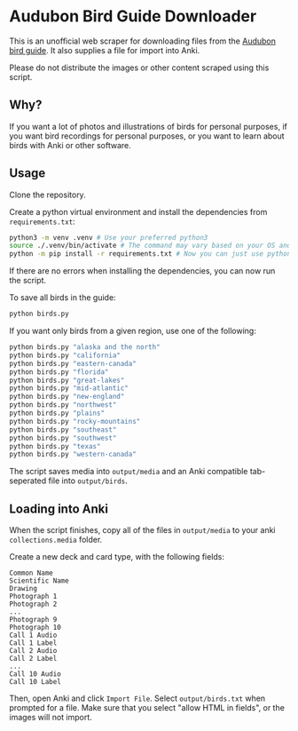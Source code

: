 # Audubon Bird Guide Downloader

This is an unofficial web scraper for downloading files from the [Audubon bird guide](https://www.audubon.org/bird-guide). It also supplies a file for import into Anki.

Please do not distribute the images or other content scraped using this script.

## Why?

If you want a lot of photos and illustrations of birds for personal purposes, if you want bird recordings for personal purposes, or you want to learn about birds with Anki or other software.

## Usage

Clone the repository.

Create a python virtual environment and install the dependencies from `requirements.txt`:

```bash
python3 -m venv .venv # Use your preferred python3
source ./.venv/bin/activate # The command may vary based on your OS and shell
python -m pip install -r requirements.txt # Now you can just use python since you are in the venv
```

If there are no errors when installing the dependencies, you can now run the script.

To save all birds in the guide:

```bash
python birds.py
```

If you want only birds from a given region, use one of the following:

```bash
python birds.py "alaska and the north"
python birds.py "california"
python birds.py "eastern-canada"
python birds.py "florida"
python birds.py "great-lakes"
python birds.py "mid-atlantic"
python birds.py "new-england"
python birds.py "northwest"
python birds.py "plains"
python birds.py "rocky-mountains"
python birds.py "southeast"
python birds.py "southwest"
python birds.py "texas"
python birds.py "western-canada"
```

The script saves media into `output/media` and an Anki compatible tab-seperated file into `output/birds`.

## Loading into Anki

When the script finishes, copy all of the files in `output/media` to your anki `collections.media` folder.

Create a new deck and card type, with the following fields:

```
Common Name
Scientific Name
Drawing
Photograph 1
Photograph 2
...
Photograph 9
Photograph 10
Call 1 Audio
Call 1 Label
Call 2 Audio
Call 2 Label
...
Call 10 Audio
Call 10 Label
```

Then, open Anki and click `Import File`. Select `output/birds.txt` when prompted for a file. Make sure that you select "allow HTML in fields", or the images will not import.